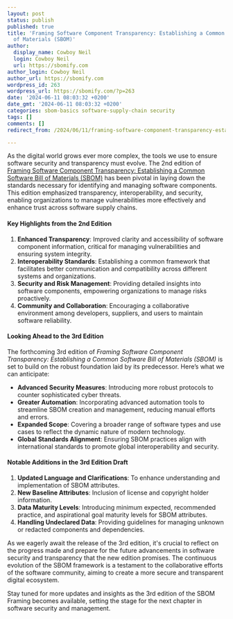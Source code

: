 ```yaml
---
layout: post
status: publish
published: true
title: 'Framing Software Component Transparency: Establishing a Common Software Bill
  of Materials (SBOM)'
author:
  display_name: Cowboy Neil
  login: Cowboy Neil
  url: https://sbomify.com
author_login: Cowboy Neil
author_url: https://sbomify.com
wordpress_id: 263
wordpress_url: https://sbomify.com/?p=263
date: '2024-06-11 08:03:32 +0200'
date_gmt: '2024-06-11 08:03:32 +0200'
categories: sbom-basics software-supply-chain security
tags: []
comments: []
redirect_from: /2024/06/11/framing-software-component-transparency-establishing-a-common-software-bill-of-materials-sbom/

---
```


As the digital world grows ever more complex, the tools we use to ensure software security and transparency must evolve. The 2nd edition of [Framing Software Component Transparency: Establishing a Common Software Bill of Materials (SBOM)](https://www.ntia.gov/files/ntia/publications/ntia_sbom_framing_2nd_edition_20211021.pdf) has been pivotal in laying down the standards necessary for identifying and managing software components. This edition emphasized transparency, interoperability, and security, enabling organizations to manage vulnerabilities more effectively and enhance trust across software supply chains.

#### Key Highlights from the 2nd Edition

1. **Enhanced Transparency**: Improved clarity and accessibility of software component information, critical for managing vulnerabilities and ensuring system integrity.
2. **Interoperability Standards**: Establishing a common framework that facilitates better communication and compatibility across different systems and organizations.
3. **Security and Risk Management**: Providing detailed insights into software components, empowering organizations to manage risks proactively.
4. **Community and Collaboration**: Encouraging a collaborative environment among developers, suppliers, and users to maintain software reliability.

#### Looking Ahead to the 3rd Edition

The forthcoming 3rd edition of *Framing Software Component Transparency: Establishing a Common Software Bill of Materials (SBOM)* is set to build on the robust foundation laid by its predecessor. Here’s what we can anticipate:

- **Advanced Security Measures**: Introducing more robust protocols to counter sophisticated cyber threats.
- **Greater Automation**: Incorporating advanced automation tools to streamline SBOM creation and management, reducing manual efforts and errors.
- **Expanded Scope**: Covering a broader range of software types and use cases to reflect the dynamic nature of modern technology.
- **Global Standards Alignment**: Ensuring SBOM practices align with international standards to promote global interoperability and security.

#### Notable Additions in the 3rd Edition Draft

1. **Updated Language and Clarifications**: To enhance understanding and implementation of SBOM attributes.
2. **New Baseline Attributes**: Inclusion of license and copyright holder information.
3. **Data Maturity Levels**: Introducing minimum expected, recommended practice, and aspirational goal maturity levels for SBOM attributes.
4. **Handling Undeclared Data**: Providing guidelines for managing unknown or redacted components and dependencies.

As we eagerly await the release of the 3rd edition, it's crucial to reflect on the progress made and prepare for the future advancements in software security and transparency that the new edition promises. The continuous evolution of the SBOM framework is a testament to the collaborative efforts of the software community, aiming to create a more secure and transparent digital ecosystem.

Stay tuned for more updates and insights as the 3rd edition of the SBOM Framing becomes available, setting the stage for the next chapter in software security and management.
